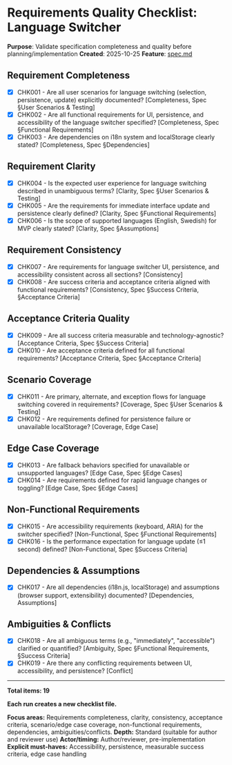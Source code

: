 # Requirements Quality Checklist: Language Switcher

**Purpose**: Validate specification completeness and quality before planning/implementation
**Created**: 2025-10-25
**Feature**: [spec.md](../spec.md)

## Requirement Completeness
- [x] CHK001 - Are all user scenarios for language switching (selection, persistence, update) explicitly documented? [Completeness, Spec §User Scenarios & Testing]
- [x] CHK002 - Are all functional requirements for UI, persistence, and accessibility of the language switcher specified? [Completeness, Spec §Functional Requirements]
- [x] CHK003 - Are dependencies on i18n system and localStorage clearly stated? [Completeness, Spec §Dependencies]

## Requirement Clarity
- [x] CHK004 - Is the expected user experience for language switching described in unambiguous terms? [Clarity, Spec §User Scenarios & Testing]
- [x] CHK005 - Are the requirements for immediate interface update and persistence clearly defined? [Clarity, Spec §Functional Requirements]
- [x] CHK006 - Is the scope of supported languages (English, Swedish) for MVP clearly stated? [Clarity, Spec §Assumptions]

## Requirement Consistency
- [x] CHK007 - Are requirements for language switcher UI, persistence, and accessibility consistent across all sections? [Consistency]
- [x] CHK008 - Are success criteria and acceptance criteria aligned with functional requirements? [Consistency, Spec §Success Criteria, §Acceptance Criteria]

## Acceptance Criteria Quality
- [x] CHK009 - Are all success criteria measurable and technology-agnostic? [Acceptance Criteria, Spec §Success Criteria]
- [x] CHK010 - Are acceptance criteria defined for all functional requirements? [Acceptance Criteria, Spec §Acceptance Criteria]

## Scenario Coverage
- [x] CHK011 - Are primary, alternate, and exception flows for language switching covered in requirements? [Coverage, Spec §User Scenarios & Testing]
- [x] CHK012 - Are requirements defined for persistence failure or unavailable localStorage? [Coverage, Edge Case]

## Edge Case Coverage
- [x] CHK013 - Are fallback behaviors specified for unavailable or unsupported languages? [Edge Case, Spec §Edge Cases]
- [x] CHK014 - Are requirements defined for rapid language changes or toggling? [Edge Case, Spec §Edge Cases]

## Non-Functional Requirements
- [x] CHK015 - Are accessibility requirements (keyboard, ARIA) for the switcher specified? [Non-Functional, Spec §Functional Requirements]
- [x] CHK016 - Is the performance expectation for language update (≤1 second) defined? [Non-Functional, Spec §Success Criteria]

## Dependencies & Assumptions
- [x] CHK017 - Are all dependencies (i18n.js, localStorage) and assumptions (browser support, extensibility) documented? [Dependencies, Assumptions]

## Ambiguities & Conflicts
- [x] CHK018 - Are all ambiguous terms (e.g., "immediately", "accessible") clarified or quantified? [Ambiguity, Spec §Functional Requirements, §Success Criteria]
- [x] CHK019 - Are there any conflicting requirements between UI, accessibility, and persistence? [Conflict]

---

**Total items: 19**

**Each run creates a new checklist file.**

**Focus areas:** Requirements completeness, clarity, consistency, acceptance criteria, scenario/edge case coverage, non-functional requirements, dependencies, ambiguities/conflicts.
**Depth:** Standard (suitable for author and reviewer use)
**Actor/timing:** Author/reviewer, pre-implementation
**Explicit must-haves:** Accessibility, persistence, measurable success criteria, edge case handling
